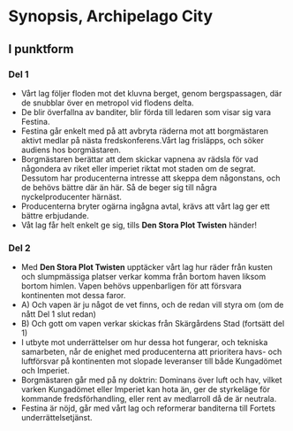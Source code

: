 # Synopsis, Archipelago City

## I punktform

### Del 1

* Vårt lag följer floden mot det kluvna berget, genom bergspassagen, där de snubblar över en metropol vid flodens delta.
* De blir överfallna av banditer, blir förda till ledaren som visar sig vara Festina.
* Festina går enkelt med på att avbryta räderna mot att borgmästaren aktivt medlar på nästa fredskonferens.Vårt lag frisläpps, och söker audiens hos borgmästaren.
* Borgmästaren berättar att dem skickar vapnena av rädsla för vad någondera av riket eller imperiet riktat mot staden om de segrat. Dessutom har producenterna intresse att skeppa dem någonstans, och de behövs bättre där än här. Så de beger sig till några nyckelproducenter härnäst.
* Producenterna bryter ogärna ingågna avtal, krävs att vårt lag ger ett bättre erbjudande.
* Våt lag får helt enkelt ge sig, tills **Den Stora Plot Twisten** händer!

### Del 2

* Med **Den Stora Plot Twisten** upptäcker vårt lag hur räder från kusten och slumpmässiga platser verkar komma från bortom haven liksom bortom himlen. Vapen behövs uppenbarligen för att försvara kontinenten mot dessa faror.
* A) Och vapen är ju något de vet finns, och de redan vill styra om (om de nått Del 1 slut redan)
* B) Och gott om vapen verkar skickas från Skärgårdens Stad (fortsätt del 1)
* I utbyte mot underrättelser om hur dessa hot fungerar, och tekniska samarbeten, når de enighet med producenterna att prioritera havs- och luftförsvar på kontinenten mot slopade leveranser till både Kungadömet och Imperiet.
* Borgmästaren går med på ny doktrin: Dominans över luft och hav, vilket varken Kungadömet eller Imperiet kan hota än, ger de styrkeläge för kommande fredsförhandling, eller rent av medlarroll då de är neutrala.
* Festina är nöjd, går med vårt lag och reformerar banditerna till Fortets underrättelsetjänst.
